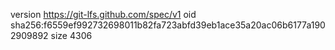 version https://git-lfs.github.com/spec/v1
oid sha256:f6559ef992732698011b82fa723abfd39eb1ace35a20ac06b6177a1902909892
size 4306
